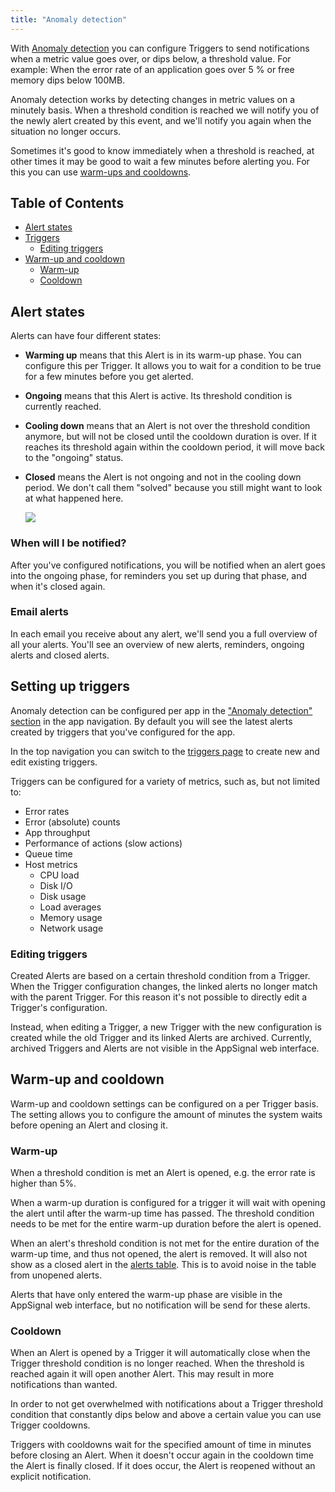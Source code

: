 ```yaml
---
title: "Anomaly detection"
---
```


With [Anomaly detection](https://appsignal.com/redirect-to/app?to=alerts) you can configure Triggers to send notifications when a metric value goes over, or dips below, a threshold value. For example: When the error rate of an application goes over 5 % or free memory dips below 100MB.

Anomaly detection works by detecting changes in metric values on a minutely basis. When a threshold condition is reached we will notify you of the newly alert created by this event, and we'll notify you again when the situation no longer occurs.

Sometimes it's good to know immediately when a threshold is reached, at other times it may be good to wait a few minutes before alerting you. For this you can use [warm-ups and cooldowns](#warm-up-and-cooldown).

## Table of Contents

- [Alert states](#alert-states)
- [Triggers](#setting-up-triggers)
  - [Editing triggers](#editing-triggers)
- [Warm-up and cooldown](#warm-up-and-cooldown)
  - [Warm-up](#warm-up)
  - [Cooldown](#cooldown)

## Alert states

Alerts can have four different states:

- **Warming up** means that this Alert is in its warm-up phase. You can configure this per Trigger. It allows you to wait for a condition to be true for a few minutes before you get alerted.
- **Ongoing** means that this Alert is active. Its threshold condition is currently reached.
- **Cooling down** means that an Alert is not over the threshold condition anymore, but will not be closed until the cooldown duration is over. If it reaches its threshold again within the cooldown period, it will move back to the "ongoing" status.
- **Closed** means the Alert is not ongoing and not in the cooling down period. We don't call them "solved" because you still might want to look at what happened here.

    <img src="/assets/images/anomaly_detection_alerts_flow.svg" class="full">

### When will I be notified?

After you've configured notifications, you will be notified when an alert goes into the ongoing phase, for reminders you set up during that phase, and when it's closed again.

### Email alerts

In each email you receive about any alert, we'll send you a full overview of all your alerts. You'll see an overview of new alerts, reminders, ongoing alerts and closed alerts.

## Setting up triggers

Anomaly detection can be configured per app in the ["Anomaly detection" section](https://appsignal.com/redirect-to/app?to=alerts) in the app navigation. By default you will see the latest alerts created by triggers that you've configured for the app.

In the top navigation you can switch to the [triggers page](https://appsignal.com/redirect-to/app?to=triggers) to create new and edit existing triggers.

Triggers can be configured for a variety of metrics, such as, but not limited to:

- Error rates
- Error (absolute) counts
- App throughput
- Performance of actions (slow actions)
- Queue time
- Host metrics
  - CPU load
  - Disk I/O
  - Disk usage
  - Load averages
  - Memory usage
  - Network usage

### Editing triggers

Created Alerts are based on a certain threshold condition from a Trigger. When the Trigger configuration changes, the linked alerts no longer match with the parent Trigger. For this reason it's not possible to directly edit a Trigger's configuration.

Instead, when editing a Trigger, a new Trigger with the new configuration is created while the old Trigger and its linked Alerts are archived. Currently, archived Triggers and Alerts are not visible in the AppSignal web interface.

## Warm-up and cooldown

Warm-up and cooldown settings can be configured on a per Trigger basis. The setting allows you to configure the amount of minutes the system waits before opening an Alert and closing it.

### Warm-up

When a threshold condition is met an Alert is opened, e.g. the error rate is higher than 5%.

When a warm-up duration is configured for a trigger it will wait with opening the alert until after the warm-up time has passed. The threshold condition needs to be met for the entire warm-up duration before the alert is opened.

When an alert's threshold condition is not met for the entire duration of the warm-up time, and thus not opened, the alert is removed. It will also not show as a closed alert in the [alerts table](https://appsignal.com/redirect-to/app?to=alerts). This is to avoid noise in the table from unopened alerts.

Alerts that have only entered the warm-up phase are visible in the AppSignal web interface, but no notification will be send for these alerts.

### Cooldown

When an Alert is opened by a Trigger it will automatically close when the Trigger threshold condition is no longer reached. When the threshold is reached again it will open another Alert. This may result in more notifications than wanted.

In order to not get overwhelmed with notifications about a Trigger threshold condition that constantly dips below and above a certain value you can use Trigger cooldowns.

Triggers with cooldowns wait for the specified amount of time in minutes before closing an Alert. When it doesn't occur again in the cooldown time the Alert is finally closed. If it does occur, the Alert is reopened without an explicit notification.
